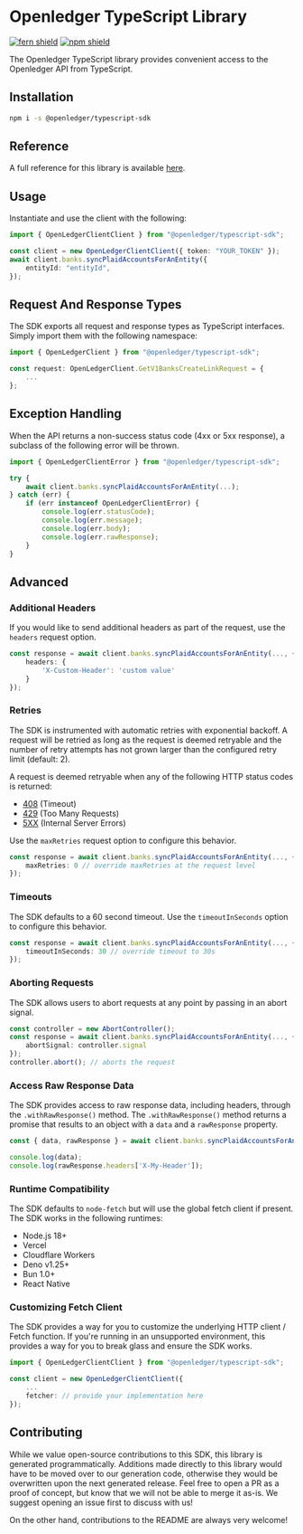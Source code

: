 # Openledger TypeScript Library

[![fern shield](https://img.shields.io/badge/%F0%9F%8C%BF-Built%20with%20Fern-brightgreen)](https://buildwithfern.com?utm_source=github&utm_medium=github&utm_campaign=readme&utm_source=https%3A%2F%2Fgithub.com%2Fopenledger%2Fopenledger-typescript-sdk)
[![npm shield](https://img.shields.io/npm/v/@openledger/typescript-sdk)](https://www.npmjs.com/package/@openledger/typescript-sdk)

The Openledger TypeScript library provides convenient access to the Openledger API from TypeScript.

## Installation

```sh
npm i -s @openledger/typescript-sdk
```

## Reference

A full reference for this library is available [here](https://github.com/openledger/openledger-typescript-sdk/blob/HEAD/./reference.md).

## Usage

Instantiate and use the client with the following:

```typescript
import { OpenLedgerClientClient } from "@openledger/typescript-sdk";

const client = new OpenLedgerClientClient({ token: "YOUR_TOKEN" });
await client.banks.syncPlaidAccountsForAnEntity({
    entityId: "entityId",
});
```

## Request And Response Types

The SDK exports all request and response types as TypeScript interfaces. Simply import them with the
following namespace:

```typescript
import { OpenLedgerClient } from "@openledger/typescript-sdk";

const request: OpenLedgerClient.GetV1BanksCreateLinkRequest = {
    ...
};
```

## Exception Handling

When the API returns a non-success status code (4xx or 5xx response), a subclass of the following error
will be thrown.

```typescript
import { OpenLedgerClientError } from "@openledger/typescript-sdk";

try {
    await client.banks.syncPlaidAccountsForAnEntity(...);
} catch (err) {
    if (err instanceof OpenLedgerClientError) {
        console.log(err.statusCode);
        console.log(err.message);
        console.log(err.body);
        console.log(err.rawResponse);
    }
}
```

## Advanced

### Additional Headers

If you would like to send additional headers as part of the request, use the `headers` request option.

```typescript
const response = await client.banks.syncPlaidAccountsForAnEntity(..., {
    headers: {
        'X-Custom-Header': 'custom value'
    }
});
```

### Retries

The SDK is instrumented with automatic retries with exponential backoff. A request will be retried as long
as the request is deemed retryable and the number of retry attempts has not grown larger than the configured
retry limit (default: 2).

A request is deemed retryable when any of the following HTTP status codes is returned:

- [408](https://developer.mozilla.org/en-US/docs/Web/HTTP/Status/408) (Timeout)
- [429](https://developer.mozilla.org/en-US/docs/Web/HTTP/Status/429) (Too Many Requests)
- [5XX](https://developer.mozilla.org/en-US/docs/Web/HTTP/Status/500) (Internal Server Errors)

Use the `maxRetries` request option to configure this behavior.

```typescript
const response = await client.banks.syncPlaidAccountsForAnEntity(..., {
    maxRetries: 0 // override maxRetries at the request level
});
```

### Timeouts

The SDK defaults to a 60 second timeout. Use the `timeoutInSeconds` option to configure this behavior.

```typescript
const response = await client.banks.syncPlaidAccountsForAnEntity(..., {
    timeoutInSeconds: 30 // override timeout to 30s
});
```

### Aborting Requests

The SDK allows users to abort requests at any point by passing in an abort signal.

```typescript
const controller = new AbortController();
const response = await client.banks.syncPlaidAccountsForAnEntity(..., {
    abortSignal: controller.signal
});
controller.abort(); // aborts the request
```

### Access Raw Response Data

The SDK provides access to raw response data, including headers, through the `.withRawResponse()` method.
The `.withRawResponse()` method returns a promise that results to an object with a `data` and a `rawResponse` property.

```typescript
const { data, rawResponse } = await client.banks.syncPlaidAccountsForAnEntity(...).withRawResponse();

console.log(data);
console.log(rawResponse.headers['X-My-Header']);
```

### Runtime Compatibility

The SDK defaults to `node-fetch` but will use the global fetch client if present. The SDK works in the following
runtimes:

- Node.js 18+
- Vercel
- Cloudflare Workers
- Deno v1.25+
- Bun 1.0+
- React Native

### Customizing Fetch Client

The SDK provides a way for you to customize the underlying HTTP client / Fetch function. If you're running in an
unsupported environment, this provides a way for you to break glass and ensure the SDK works.

```typescript
import { OpenLedgerClientClient } from "@openledger/typescript-sdk";

const client = new OpenLedgerClientClient({
    ...
    fetcher: // provide your implementation here
});
```

## Contributing

While we value open-source contributions to this SDK, this library is generated programmatically.
Additions made directly to this library would have to be moved over to our generation code,
otherwise they would be overwritten upon the next generated release. Feel free to open a PR as
a proof of concept, but know that we will not be able to merge it as-is. We suggest opening
an issue first to discuss with us!

On the other hand, contributions to the README are always very welcome!
